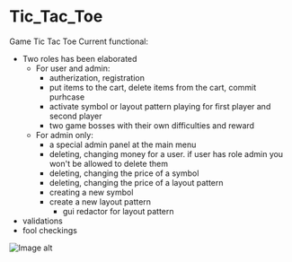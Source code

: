# Tic_Tac_Toe

Game Tic Tac Toe
Current functional:
- Two roles has been elaborated
  - For user and admin:
    - autherization, registration
    - put items to the cart, delete items from the cart, commit purhcase
    - activate symbol or layout pattern playing for first player and second player
    - two game bosses with their own difficulties and reward
  - For admin only:
    - a special admin panel at the main menu
    - deleting, changing money for a user. if user has role admin you won't be allowed to delete them
    - deleting, changing the price of a symbol
    - deleting, changing the price of a layout pattern
    - creating a new symbol
    - create a new layout pattern
      - gui redactor for layout pattern
- validations
- fool checkings

![Image alt](https://github.com/{username}/{repository}/raw/{branch}/{path}/image.png)
